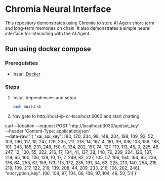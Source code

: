 # Chromia Neural Interface

This repository demonstrates using Chromia to store AI Agent short-term and long-term memories on chain. It also demonstrates a simple neural interface for interacting with the AI Agent.

## Run using docker compose

### Prerequisites
- Install [Docker](https://docs.docker.com/engine/install/ubuntu/)

### Steps
1. Install dependencies and setup
   ```sh
   bash build.sh
   ```

2. Navigate to http://host-ip-or-localhost:6060 and start chatting!

curl --location --request POST 'http://localhost:3030/api/set_key' \
--header 'Content-Type: application/json' \
--data-raw '
{ 
"xai_api_key": [80, 120, 234, 98, 148, 204, 198, 109, 92, 52, 103, 196, 117, 10, 247, 129, 235, 211, 218, 14, 197, 4, 191, 39, 108, 103, 158, 188, 101, 243, 185, 231, 248, 150, 9, 134, 202, 157, 74, 127, 119, 113, 45, 0, 225, 46, 247, 12, 130, 55, 222, 216, 17, 184, 41, 137, 38, 148, 76, 239, 224, 126, 137, 219, 65, 160, 136, 128, 10, 17, 7, 249, 82, 227, 105, 57, 106, 164, 164, 95, 236, 176, 64, 255, 67, 159, 173, 115, 172, 235, 191, 34, 63, 225, 213, 140, 254, 215, 219, 109, 217, 122, 219, 139, 208, 44, 209, 233, 216, 106, 202, 246], 
"encryption_key": [66, 108, 97, 104, 66, 108, 97, 104, 49, 50, 51] 
 }'
